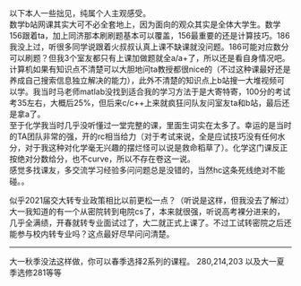 以下本人一些拙见，纯属个人主观感受。  
数学b站网课其实大可不必全套地上，因为面向的观众其实是全体大学生。数学156跟着ta，加上同济那本刷刷题基本可以覆盖，156最重要的还是计算技巧。186我没上过，听很多同学说跟着火叔叔认真上课不缺课就没问题。186可能对应数分可以刷题？但我3个室友都只有上课加做题就全a/a+了，所以还是看自身情况吧。  
计算机如果有知识点不清楚可以大胆地问ta教授都很nice的（不过这种课最好还是养成自己搜索信息独立解决的能力），此外不清楚的知识点上b站搜一大堆视频可以学。我当时马老师matlab没找到适合我的学习方法于是大寄特寄，100分的考试考35左右，大概后25%，但后来c/c++上来就疯狂问队友问室友ta和b站，最后还是拿a了。  
至于化学我当时几乎没听懂过一堂完整的课，里面生词实在太多了。幸运的是当时的TA团队非常的强，开的rc相当给力（对于考试来说，全是应试技巧没有任何水分，对于我这种对化学毫无兴趣的摆烂怪可以说是救命稻草了）。化学这门课反正按绝对分数给分，也不curve，所以不存在卷这一说。  
感觉多找课友，多交流学习经验多问问题总是没错的，当然hc这条死线绝对不能碰。。

似乎2021届交大转专业政策相比以前更松一点？（听说是这样，但我没去了解过）大一我知道的有一个从密院转到电院cs了，本来就很强，听说高考裸分进来的，几乎全满绩，开春就转专业面试过了，大二就正式上课了。不过工试转密院之后还能参与校内转专业吗？这点最好尽早问问清楚。

---

大一秋季没法这样做，你可以春季选择2系列的课程。
280,214,203
以及大一夏季选修281等等

